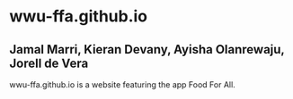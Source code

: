 # wwu-ffa.github.io
## Jamal Marri, Kieran Devany, Ayisha Olanrewaju, Jorell de Vera
wwu-ffa.github.io is a website featuring the app Food For All.
